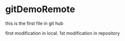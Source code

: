 # gitDemoRemote
this is the first file in git hub

first modification in local.
1st modification in repository
